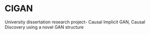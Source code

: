 # CIGAN
University dissertation research project- Causal Implicit GAN, Causal Discovery using a novel GAN structure

